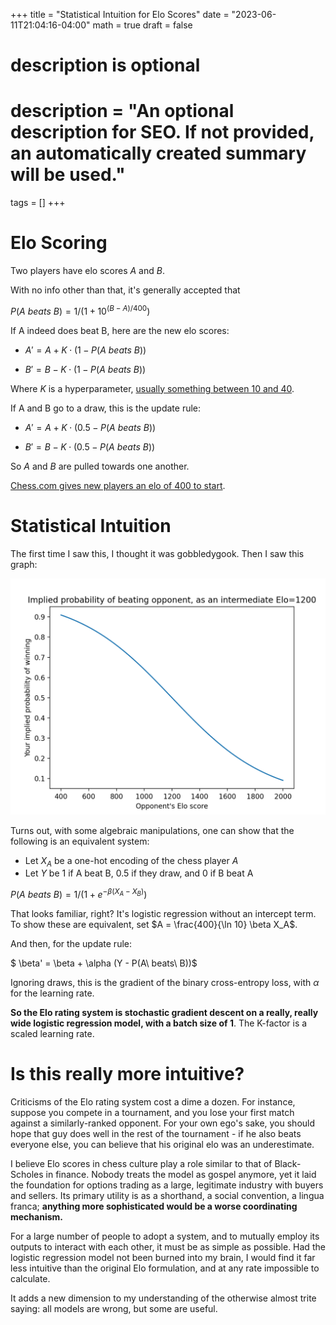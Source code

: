+++
title = "Statistical Intuition for Elo Scores"
date = "2023-06-11T21:04:16-04:00"
math = true
draft = false

#
# description is optional
#
# description = "An optional description for SEO. If not provided, an automatically created summary will be used."

tags = []
+++

# Elo Scoring

Two players have elo scores $A$ and $B$.

With no info other than that, it's generally accepted that

$P(A\ beats\ B) = 1 / (1 + 10^{(B - A) / 400})$

If A indeed does beat B, here are the new elo scores:

* $A' = A + K \cdot (1 - P(A\ beats\ B))$

* $B' = B - K \cdot (1 - P(A\ beats\ B))$

Where $K$ is a hyperparameter, [usually something between 10 and 40](https://en.wikipedia.org/wiki/Elo_rating_system#Mathematical_details:~:text=New%20players%20have%20a%20K%C2%A0%3D%C2%A040%2C%20which%20drops%20to%20K%C2%A0%3D%C2%A020%20after%2030%20played%20games%2C%20and%20to%20K%C2%A0%3D%C2%A010%20when%20the%20player%20reaches%202400.%5B31%5D).

If A and B go to a draw, this is the update rule:

* $A' = A + K \cdot (0.5 - P(A\ beats\ B))$

* $B' = B - K \cdot (0.5 - P(A\ beats\ B))$

So $A$ and $B$ are pulled towards one another.

[Chess.com gives new players an elo of 400 to start](https://support.chess.com/article/671-how-do-i-create-an-accoun#:~:text=Choose%20your%20skill,Advanced%3A%201600).

# Statistical Intuition

The first time I saw this, I thought it was gobbledygook. Then I saw this graph:

![png](/opp_elo_score.png)

Turns out, with some algebraic manipulations, one can show that the following is an equivalent system:

* Let $X_A$ be a one-hot encoding of the chess player $A$
* Let $Y$ be $1$ if A beat B, $0.5$ if they draw, and $0$ if B beat A

$P(A\ beats\ B) = 1 / (1 + e^{-\beta (X_A - X_B)})$

That looks familiar, right? It's logistic regression without an intercept term. To show these are equivalent, set $A = \frac{400}{\ln 10} \beta X_A$.

And then, for the update rule:

$ \beta' = \beta + \alpha (Y - P(A\ beats\ B))$

Ignoring draws, this is the gradient of the binary cross-entropy loss, with $\alpha$ for the learning rate.

**So the Elo rating system is stochastic gradient descent on a really, really wide logistic regression model, with a batch size of 1**. The K-factor is a scaled learning rate.

# Is this really more intuitive?

Criticisms of the Elo rating system cost a dime a dozen. For instance, suppose you compete in a tournament, and you lose your first match against a similarly-ranked opponent. For your own ego's sake, you should hope that guy does well in the rest of the tournament - if he also beats everyone else, you can believe that his original elo was an underestimate.

I believe Elo scores in chess culture play a role similar to that of Black-Scholes in finance. Nobody treats the model as gospel anymore, yet it laid the foundation for options trading as a large, legitimate industry with buyers and sellers. Its primary utility is as a shorthand, a social convention, a lingua franca; **anything more sophisticated would be a worse coordinating mechanism.** 

For a large number of people to adopt a system, and to mutually employ its outputs to interact with each other, it must be as simple as possible. Had the logistic regression model not been burned into my brain, I would find it far less intuitive than the original Elo formulation, and at any rate impossible to calculate.

It adds a new dimension to my understanding of the otherwise almost trite saying: all models are wrong, but some are useful.